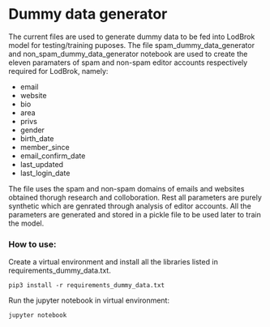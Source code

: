 # Dummy data generator 

The current files are used to generate dummy data to be fed into LodBrok model for testing/training puposes. The file spam_dummy_data_generator and non_spam_dummy_data_generator notebook are used to create the eleven paramaters of spam and non-spam editor accounts respectively required for LodBrok, namely: 
* email
* website
* bio
* area
* privs
* gender
* birth_date
* member_since
* email_confirm_date
* last_updated
* last_login_date 

The file uses the spam and non-spam domains of emails and websites obtained thorugh research and colloboration. Rest all parameters are purely synthetic which are genrated through analysis of editor accounts. All the parameters are generated and stored in a pickle file to be used later to train the model.

### How to use:

Create a virtual environment and install all the libraries listed in requirements_dummy_data.txt.
```
pip3 install -r requirements_dummy_data.txt
```
Run the jupyter notebook in virtual environment:
```
jupyter notebook
```


